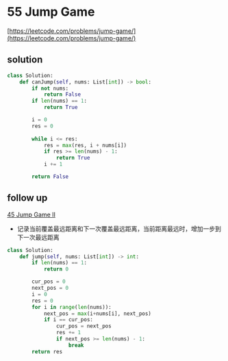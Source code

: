 # 55 Jump Game
[https://leetcode.com/problems/jump-game/](https://leetcode.com/problems/jump-game/)

## solution

```python
class Solution:
    def canJump(self, nums: List[int]) -> bool:
        if not nums:
            return False
        if len(nums) == 1:
            return True

        i = 0
        res = 0        
       
        while i <= res:
            res = max(res, i + nums[i])
            if res >= len(nums) - 1:
                return True    
            i += 1     

        return False
```


## follow up

[45 Jump Game II](https://leetcode.com/problems/jump-game-ii/)

- 记录当前覆盖最远距离和下一次覆盖最远距离，当前距离最远时，增加一步到下一次最远距离
```python
class Solution:
    def jump(self, nums: List[int]) -> int:
        if len(nums) == 1:
            return 0

        cur_pos = 0
        next_pos = 0
        i = 0
        res = 0
        for i in range(len(nums)):
            next_pos = max(i+nums[i], next_pos)
            if i == cur_pos:
                cur_pos = next_pos
                res += 1
                if next_pos >= len(nums) - 1:
                    break
        return res
```
